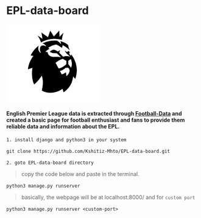 # EPL-data-board

![alt EPL logo](./static/assets/logoright.png)

#### English Premier League data is extracted through [Football-Data](https://www.football-data.org/) and created a basic page for football enthusiast and fans to provide them reliable data and  information about the EPL.

```
1. install django and python3 in your system 
```

```
git clone https://github.com/Kshitiz-Mhto/EPL-data-board.git
```

```
2. goto EPL-data-board directory
```

> copy the code below and paste in the terminal.

```
python3 manage.py runserver
```

> basically, the webpage will be at localhost:8000/ and for ` custom port `

```
python3 manage.py runserver <custom-port>
```
